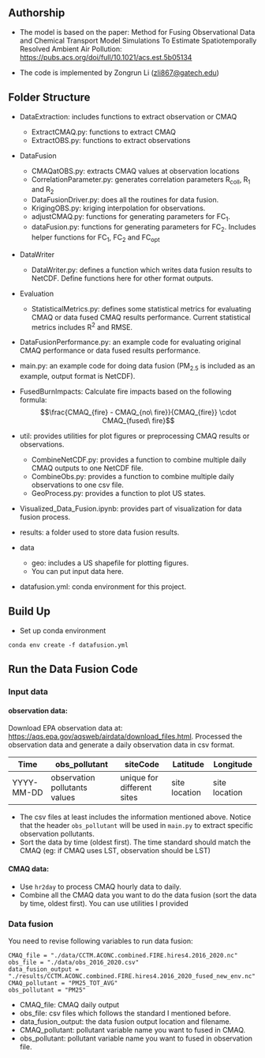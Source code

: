 ## Authorship
* The model is based on the paper: 
Method for Fusing Observational Data and Chemical 
Transport Model Simulations To Estimate Spatiotemporally 
Resolved Ambient Air Pollution: https://pubs.acs.org/doi/full/10.1021/acs.est.5b05134
  
* The code is implemented by Zongrun Li (zli867@gatech.edu)

## Folder Structure
* DataExtraction: includes functions to extract observation or CMAQ
    * ExtractCMAQ.py: functions to extract CMAQ
    * ExtractOBS.py: functions to extract observations
    
* DataFusion
    * CMAQatOBS.py: extracts CMAQ values at observation locations
    * CorrelationParameter.py: generates correlation parameters R<sub>coll</sub>, R<sub>1</sub> and R<sub>2</sub>
    * DataFusionDriver.py: does all the routines for data fusion.
    * KrigingOBS.py: kriging interpolation for observations.
    * adjustCMAQ.py: functions for generating parameters for FC<sub>1</sub>.
    * dataFusion.py: functions for generating parameters for FC<sub>2</sub>. Includes helper functions for 
      FC<sub>1</sub>, FC<sub>2</sub> and FC<sub>opt</sub>
    
* DataWriter
    * DataWriter.py: defines a function which writes data fusion results to NetCDF. Define functions here 
      for other format outputs.

* Evaluation
  * StatisticalMetrics.py: defines some statistical metrics for evaluating CMAQ or data fused CMAQ results performance. 
    Current statistical metrics includes R<sup>2</sup> and RMSE.
* DataFusionPerformance.py: an example code for evaluating original CMAQ performance or data fused results performance.

* main.py: an example code for doing data fusion (PM<sub>2.5</sub> is included as an example, output format is NetCDF).
* FusedBurnImpacts: Calculate fire impacts based on the following formula: $$\frac{CMAQ_{fire} - CMAQ_{no\ fire}}{CMAQ_{fire}} \cdot CMAQ_{fused\ fire}$$
* util: provides utilities for plot figures or preprocessing CMAQ results or observations.
    * CombineNetCDF.py: provides a function to combine multiple daily CMAQ outputs to one NetCDF file. 
    * CombineObs.py: provides a function to combine multiple daily observations to one csv file. 
    * GeoProcess.py: provides a function to plot US states.
    
* Visualized_Data_Fusion.ipynb: provides part of visualization for data fusion process.

* results: a folder used to store data fusion results.

* data
    * geo: includes a US shapefile for plotting figures.
    * You can put input data here.
* datafusion.yml: conda environment for this project.

## Build Up
* Set up conda environment 
```
conda env create -f datafusion.yml
```

## Run the Data Fusion Code
### Input data
#### observation data:
Download EPA observation data at: https://aqs.epa.gov/aqsweb/airdata/download_files.html.
Processed the observation data and generate a daily observation data in csv format. 

| Time | obs_pollutant |siteCode|Latitude|Longitude|
| ------ | ----| ------ | ----| ------ |
| YYYY-MM-DD | observation pollutants values| unique for different sites | site location| site location |

* The csv files at least includes the information mentioned above. Notice that the header ```obs_pollutant``` will
be used in ```main.py``` to extract specific observation pollutants.
* Sort the data by time (oldest first). The time standard should match the CMAQ (eg: if CMAQ uses LST, observation 
  should be LST)

#### CMAQ data:
* Use ```hr2day``` to process CMAQ hourly data to daily.
* Combine all the CMAQ data you want to do the data fusion (sort the data by time, oldest first). You can use utilities 
  I provided

### Data fusion
You need to revise following variables to run data fusion:
```
CMAQ_file = "./data/CCTM.ACONC.combined.FIRE.hires4.2016_2020.nc"
obs_file = "./data/obs_2016_2020.csv"
data_fusion_output = "./results/CCTM.ACONC.combined.FIRE.hires4.2016_2020_fused_new_env.nc"
CMAQ_pollutant = "PM25_TOT_AVG"
obs_pollutant = "PM25"
```

* CMAQ_file: CMAQ daily output
* obs_file: csv files which follows the standard I mentioned before.
* data_fusion_output: the data fusion output location and filename.
* CMAQ_pollutant: pollutant variable name you want to fused in CMAQ.
* obs_pollutant: pollutant variable name you want to fused in observation file.

